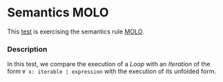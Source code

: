 # Semantics MOLO

This [test](.) is exercising the semantics rule [MOLO](../Readme.md).

### Description

In this test, we compare the execution of a *Loop* with an *Iteration* of the form `∀ x: iterable ¦ expression` with the execution of its unfolded form.

